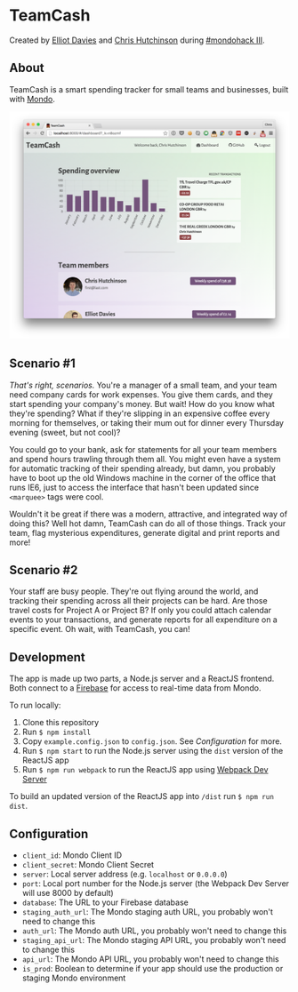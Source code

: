 # TeamCash

Created by [Elliot Davies](http://www.github.com/elliotdavies) and [Chris Hutchinson](http://www.github.com/chrishutchinson) during [#mondohack III](https://attending.io/events/mondohack-3).

## About

TeamCash is a smart spending tracker for small teams and businesses, built with [Mondo](https://getmondo.co.uk/).

![Screenshot of TeamCash](screenshot.png)

## Scenario #1

_That's right, scenarios._ You're a manager of a small team, and your team need company cards for work expenses. You give them cards, and they start spending your company's money. But wait! How do you know what they're spending? What if they're slipping in an expensive coffee every morning for themselves, or taking their mum out for dinner every Thursday evening (sweet, but not cool)?

You could go to your bank, ask for statements for all your team members and spend hours trawling through them all. You might even have a system for automatic tracking of their spending already, but damn, you probably have to boot up the old Windows machine in the corner of the office that runs IE6, just to access the interface that hasn't been updated since `<marquee>` tags were cool.

Wouldn't it be great if there was a modern, attractive, and integrated way of doing this? Well hot damn, TeamCash can do all of those things. Track your team, flag mysterious expenditures, generate digital and print reports and more!

## Scenario #2

Your staff are busy people. They're out flying around the world, and tracking their spending across all their projects can be hard. Are those travel costs for Project A or Project B? If only you could attach calendar events to your transactions, and generate reports for all expenditure on a specific event. Oh wait, with TeamCash, you can!

## Development

The app is made up two parts, a Node.js server and a ReactJS frontend. Both connect to a [Firebase](https://www.firebase.com/) for access to real-time data from Mondo.

To run locally:

1. Clone this repository
2. Run `$ npm install`
3. Copy `example.config.json` to `config.json`. See *Configuration* for more.
4. Run `$ npm start` to run the Node.js server using the `dist` version of the ReactJS app
5. Run `$ npm run webpack` to run the ReactJS app using [Webpack Dev Server](https://webpack.github.io/docs/webpack-dev-server.html)

To build an updated version of the ReactJS app into `/dist` run `$ npm run dist`.

## Configuration

- `client_id`: Mondo Client ID
- `client_secret`: Mondo Client Secret
- `server`: Local server address (e.g. `localhost` or `0.0.0.0`)
- `port`: Local port number for the Node.js server (the Webpack Dev Server will use 8000 by default)
- `database`: The URL to your Firebase database
- `staging_auth_url`: The Mondo staging auth URL, you probably won't need to change this
- `auth_url`: The Mondo auth URL, you probably won't need to change this
- `staging_api_url`: The Mondo staging API URL, you probably won't need to change this
- `api_url`: The Mondo API URL, you probably won't need to change this
- `is_prod`: Boolean to determine if your app should use the production or staging Mondo environment
